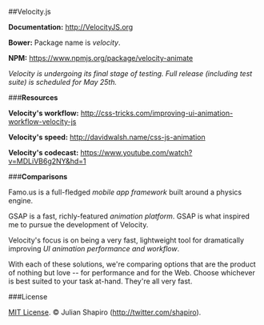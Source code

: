 ##Velocity.js

**Documentation:** http://VelocityJS.org

**Bower:**
Package name is *velocity*.

**NPM:**
https://www.npmjs.org/package/velocity-animate

*Velocity is undergoing its final stage of testing. Full release (including test suite) is scheduled for May 25th.*

###**Resources**

**Velocity's workflow:** http://css-tricks.com/improving-ui-animation-workflow-velocity-js

**Velocity's speed:** http://davidwalsh.name/css-js-animation

**Velocity's codecast:** https://www.youtube.com/watch?v=MDLiVB6g2NY&hd=1

###**Comparisons**

Famo.us is a full-fledged *mobile app framework* built around a physics engine.

GSAP is a fast, richly-featured *animation platform*. GSAP is what inspired me to pursue the development of Velocity.

Velocity's focus is on being a very fast, lightweight tool for dramatically improving *UI animation performance and workflow*.

With each of these solutions, we're comparing options that are the product of nothing but love -- for performance and for the Web. Choose whichever is best suited to your task at-hand. They're all very fast.

###License

[MIT License](LICENSE). © Julian Shapiro (http://twitter.com/shapiro).
